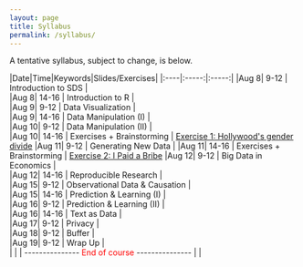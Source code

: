 ```yaml
---
layout: page
title: Syllabus
permalink: /syllabus/
---
```


A tentative syllabus, subject to change, is below.

|Date|Time|Keywords|Slides/Exercises|
|:----|:-----:|:-----:|
|Aug 8| 9-12 | Introduction to SDS |  
|Aug 8| 14-16 | Introduction to R |  
|Aug 9| 9-12 | Data Visualization |  
|Aug 9| 14-16 | Data Manipulation (I) |  
|Aug 10| 9-12 | Data Manipulation (II) |  
|Aug 10| 14-16 | Exercises + Brainstorming | [Exercise 1: Hollywood's gender divide](https://sebastianbarfort.github.io/sds_summer/posts/2016/08/05/exercise-1.html)
|Aug 11| 9-12 | Generating New Data |
|Aug 11| 14-16 | Exercises + Brainstorming  |  [Exercise 2: I Paid a Bribe](https://sebastianbarfort.github.io/sds_summer/posts/2016/08/06/exercise-2.html)
|Aug 12| 9-12 |  Big Data in Economics |  
|Aug 12| 14-16 | Reproducible Research |  
|Aug 15| 9-12 |  Observational Data & Causation |  
|Aug 15| 14-16 | Prediction & Learning (I) |  
|Aug 16| 9-12 |  Prediction & Learning (II) |  
|Aug 16| 14-16 | Text as Data |  
|Aug 17| 9-12 |  Privacy |  
|Aug 18| 9-12 |  Buffer |  
|Aug 19| 9-12 |  Wrap Up |  
| | | ---------------  <font color="red"> End of course </font> --------------- | |
